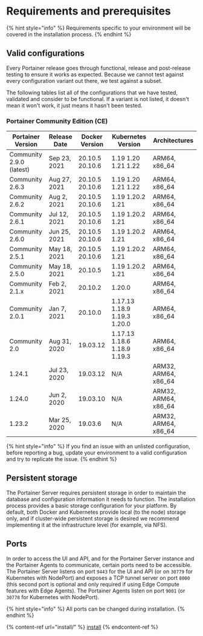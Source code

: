 # Requirements and prerequisites

{% hint style="info" %}
Requirements specific to your environment will be covered in the installation process.
{% endhint %}

## Valid configurations

Every Portainer release goes through functional, release and post-release testing to ensure it works as expected. Because we cannot test against every configuration variant out there, we test against a subset.

The following tables list all of the configurations that we have tested, validated and consider to be functional. If a variant is not listed, it doesn't mean it won't work, it just means it hasn't been tested.

### Portainer Community Edition (CE)

| **Portainer Version**    | **Release Date** | **Docker Version** | **Kubernetes Version**       | **Architectures**     |
| ------------------------ | ---------------- | ------------------ | ---------------------------- | --------------------- |
| Community 2.9.0 (latest) | Sep 23, 2021     | 20.10.5 20.10.6    | 1.19 1.20 1.21 1.22          | ARM64, x86\_64        |
| Community 2.6.3          | Aug 27, 2021     | 20.10.5 20.10.6    | 1.19 1.20 1.21 1.22          | ARM64, x86\_64        |
| Community 2.6.2          | Aug 2, 2021      | 20.10.5 20.10.6    | 1.19 1.20.2 1.21             | ARM64, x86\_64        |
| Community 2.6.1          | Jul 12, 2021     | 20.10.5  20.10.6   | 1.19 1.20.2 1.21             | ARM64, x86\_64        |
| Community 2.6.0          | Jun 25, 2021     | 20.10.5  20.10.6   | 1.19 1.20.2 1.21             | ARM64, x86\_64        |
| Community 2.5.1          | May 18, 2021     | 20.10.5  20.10.6   | 1.19 1.20.2 1.21             | ARM64, x86\_64        |
| Community 2.5.0          | May 18, 2021     | 20.10.5            | 1.19 1.20.2 1.21             | ARM64, x86\_64        |
| Community 2.1.x          | Feb 2, 2021      | 20.10.2            | 1.20.0                       | ARM64, x86\_64        |
| Community 2.0.1          | Jan 7, 2021      | 20.10.0            | 1.17.13 1.18.9 1.19.3 1.20.0 | ARM64, x86\_64        |
| Community 2.0            | Aug 31, 2020     | 19.03.12           | 1.17.13 1.18.6 1.18.9 1.19.3 | ARM64, x86\_64        |
| 1.24.1                   | Jul 23, 2020     | 19.03.12           | N/A                          | ARM32, ARM64, x86\_64 |
| 1.24.0                   | Jun 2, 2020      | 19.03.10           | N/A                          | ARM32, ARM64, x86\_64 |
| 1.23.2                   | Mar 25, 2020     | 19.03.6            | N/A                          | ARM32, ARM64, x86\_64 |

{% hint style="info" %}
If you find an issue with an unlisted configuration, before reporting a bug, update your environment to a valid configuration and try to replicate the issue.
{% endhint %}

## Persistent storage

The Portainer Server requires persistent storage in order to maintain the database and configuration information it needs to function. The installation process provides a basic storage configuration for your platform. By default, both Docker and Kubernetes provide local (to the node) storage only, and if cluster-wide persistent storage is desired we recommend implementing it at the infrastructure level (for example, via NFS).

## Ports

In order to access the UI and API, and for the Portainer Server instance and the Portainer Agents to communicate, certain ports need to be accessible. The Portainer Server listens on port `9443` for the UI and API (or on `30779` for Kubernetes with NodePort) and exposes a TCP tunnel server on port `8000` (this second port is optional and only required if using Edge Compute features with Edge Agents). The Portainer Agents listen on port `9001` (or `30778` for Kubernetes with NodePort).

{% hint style="info" %}
All ports can be changed during installation.
{% endhint %}

{% content-ref url="install/" %}
[install](install/)
{% endcontent-ref %}
